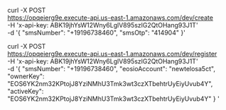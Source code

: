
curl -X POST \
  https://opqeierg9e.execute-api.us-east-1.amazonaws.com/dev/create \
  -H 'x-api-key: ABK19jhYsW12Wny6LglV895szlG2QtOHang93J1T' \
  -d '{
    "smsNumber": "+19196738460",
    "smsOtp": "414904"
}'


curl -X POST \
  https://opqeierg9e.execute-api.us-east-1.amazonaws.com/dev/register \
  -H 'x-api-key: ABK19jhYsW12Wny6LglV895szlG2QtOHang93J1T' \
  -d '{
	"smsNumber": "+19196738460",
	"eosioAccount": "newtelosa5ct",
    "ownerKey": "EOS6YK2nm32KPtojJ8YziNMhU3Tmk3wt3czXTbehtrUyEiyUvub4Y",
    "activeKey": "EOS6YK2nm32KPtojJ8YziNMhU3Tmk3wt3czXTbehtrUyEiyUvub4Y"
}  '